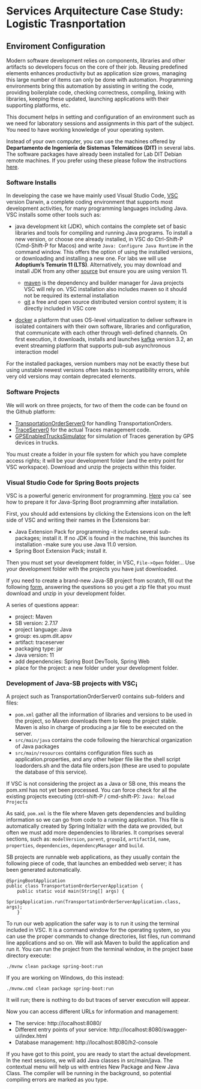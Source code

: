 # Services Arquitecture Case Study: Logistic Trasnportation

## Enviroment Configuration
Modern software development relies on components, libraries and other artifacts 
so developers focus on the core of their job. Reusing predefined elements 
enhances productivity but as application size grows, managing this large number 
of items can only be done with automation. Programming environments bring this 
automation by assisting in writing the code, providing boilerplate code, 
checking correctness, compiling, linking with libraries, keeping these updated, 
launching applications with their supporting platforms, etc. 

This document helps in setting and configuration of an environment such as we 
need for laboratory sessions and assignments in this part of the subject. You 
need to have working knowledge of your operating system. 

Instead of your own computer, you can use the machines offered by 
**Departamento de Ingeniería de Sistemas Telemáticos (DIT)** in several labs. 
The software packages have already been installed for Lab DIT Debian remote 
machines. If you prefer using these please follow the instructions 
[here](www.lab.dit.upm.es).

### Software Installs
In developing the case we have mainly used Visual Studio Code, 
[VSC](https://code.visualstudio.com/) version Darwin, a complete coding 
environment that supports most development activities, for many programming 
languages including Java. VSC installs some other tools such as:

- java development kit (JDK), which contains the complete set of basic libraries and tools for compiling and running Java programs. To install a new version, or choose one already installed, in VSC do Ctrl-Shift-P (Cmd-Shift-P for Macos) and write `Java: Configure Java Runtime` in the command window. This offers the option of using the installed versions, or downloading and installing a new one. For labs we will use **Adoptium’s Temurin 11 (LTS)**. Alternatively, you may download and install JDK from any other [source](https://jdk.java.net/archive/) but ensure you are using version 11.
    - [maven](https://maven.apache.org/install.html) is the dependency and builder manager for Java projects VSC will rely on. VSC installation also includes maven so it should not be required its external installation
    - [git](https://git-scm.com/) a free and open source distributed version control system; it is directly included in VSC core

- [docker](https://www.docker.com/get-started) a platform that uses OS-level virtualization to deliver software in isolated containers with their own software, libraries and configuration, that communicate with each other through well-defined channels. On first execution, it downloads, installs and launches [kafka](https://kafka.apache.org/) version 3.2, an event streaming platform that supports pub-sub asynchronous interaction model 

For the installed packages, version numbers may not be exactly these but using unstable newest versions often leads to incompatibility errors, while very old versions may contain deprecated elements.

### Software Projects
We will work on three projects, for two of them the code can be found on the Github platform:
- [TransportationOrderServer0](https://github.com/juancarlosduenas/TransportationOrderServer0.git) for handling TransportationOrders. 
- [TraceServer0](https://github.com/juancarlosduenas/TraceServer0.git) for the actual Traces management code.
- [GPSEnabledTrucksSimulator](https://github.com/juancarlosduenas/GPSEnabledTrucksSimulator.git) for simulation of Traces generation by GPS devices in trucks.

You must create a folder in your file system for which you have complete access rights; it will be your development folder (and the entry point for VSC workspace). Download and unzip the projects within this folder.

### Visual Studio Code for Spring Boots projects
VSC is a powerful generic environment for programming. [Here](https://www.youtube.com/watch?v=uq4GjRF_860) you ca` see how to prepare it for Java-Spring Boot programming after installation.

First, you should add extensions by clicking the Extensions icon on the left side of VSC and writing their names in the Extensions bar:
- Java Extension Pack for programming -it includes several sub-packages; install it. If no JDK is found in the machine, this launches its installation -make sure you use Java 11.0 version.
- Spring Boot Extension Pack; install it.

Then you must set your development folder, in VSC, `File->Open` folder… Use your development folder with the projects you have just downloaded.

If you need to create a brand-new Java-SB project from scratch, fill out the following [form](https://start.spring.io/), answering the questions so you get a zip file that you must download and unzip in your development folder.

A series of questions appear:
- project: Maven
- SB version: 2.7.17
- project language: Java
- group: es.upm.dit.apsv
- artifact: traceserver
- packaging type: jar
- Java version: 11
- add dependencies: Spring Boot DevTools, Spring Web
- place for the project: a new folder under your development folder.

### Development of Java-SB projects with VSC¡
A project such as TransportationOrderServer0 contains sub-folders and files: 
- `pom.xml` gather all the information of libraries and versions to be used in the project, so Maven downloads them to keep the project stable. Maven is also in charge of producing a jar file to be executed on the server.
- `src/main/java` contains the code following the hierarchical organization of Java packages
- `src/main/resources` contains configuration files such as application.properties, and any other helper file like the shell script loadorders.sh and the data file orders.json (these are used to populate the database of this service).

If VSC is not considering the project as a Java or SB one, this means the pom.xml has not yet been processed. You can force check for all the existing projects executing (ctrl-shift-P / cmd-shift-P): `Java: Reload Projects`

As said, `pom.xml` is the file where Maven gets dependencies and building information so we can go from code to a running application. This file is automatically created by Spring Initializr with the data we provided, but often we must add more dependencies to libraries. It comprises several sections, such as: `modelVersion`, `parent`, `groupId`, `artifactId`, `name`, `properties`, `dependencies`, `dependencyManager` and `build`.

SB projects are runnable web applications, as they usually contain the following piece of code, that launches an embedded web server; it has been generated automatically. 
```
@SpringBootApplication
public class TransportationOrderServerApplication {
	public static void main(String[] args) {
		SpringApplication.run(TransportationOrderServerApplication.class, args);
	}
```

To run our web application the safer way is to run it using the terminal included in VSC. It is a command window for the operating system, so you can use the proper commands to change directories, list files, run command line applications and so on. We will ask Maven to build the application and run it. You can run the project from the terminal window, in the project base directory execute:
```
./mvnw clean package spring-boot:run
```

If you are working on Windows, do this instead:
```
./mvnw.cmd clean package spring-boot:run
```

It will run; there is nothing to do but traces of server execution will appear.

Now you can access different URLs for information and management:
- The service: http://localhost:8080/
- Different entry points of your service: http://localhost:8080/swagger-ui/index.html
- Database management: http://localhost:8080/h2-console

If you have got to this point, you are ready to start the actual development. In the next sessions, we will add Java classes in src/main/java. The contextual menu will help us with entries New Package and New Java Class. The compiler will be running in the background, so potential compiling errors are marked as you type.
